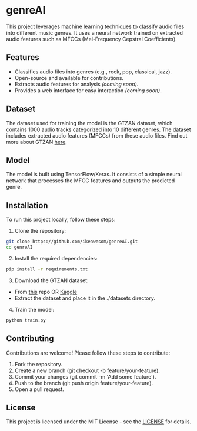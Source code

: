 # genreAI
This project leverages machine learning techniques to classify audio files into different music genres. It uses a neural network trained on extracted audio features such as MFCCs (Mel-Frequency Cepstral Coefficients).

## Features
- Classifies audio files into genres (e.g., rock, pop, classical, jazz).
- Open-source and available for contributions.
- Extracts audio features for analysis _(coming soon)_.
- Provides a web interface for easy interaction _(coming soon)_.

## Dataset
The dataset used for training the model is the GTZAN dataset, which contains 1000 audio tracks categorized into 10 different genres. The dataset includes extracted audio features (MFCCs) from these audio files. Find out more about GTZAN [here](https://www.kaggle.com/datasets/andradaolteanu/gtzan-dataset-music-genre-classification/data).

## Model
The model is built using TensorFlow/Keras. It consists of a simple neural network that processes the MFCC features and outputs the predicted genre.

## Installation
To run this project locally, follow these steps:

1. Clone the repository:
```sh
git clone https://github.com/ikeawesom/genreAI.git
cd genreAI
```

2. Install the required dependencies:
```sh
pip install -r requirements.txt
```

3. Download the GTZAN dataset:
- From [this](https://github.com/ikeawesom/genreAI/tree/main/datasets) repo OR [Kaggle](https://www.kaggle.com/datasets/andradaolteanu/gtzan-dataset-music-genre-classification/data)
- Extract the dataset and place it in the ./datasets directory.
  
4. Train the model:
```sh
python train.py
```

## Contributing
Contributions are welcome! Please follow these steps to contribute:

1. Fork the repository.
2. Create a new branch (git checkout -b feature/your-feature).
3. Commit your changes (git commit -m 'Add some feature').
4. Push to the branch (git push origin feature/your-feature).
5. Open a pull request.

## License
This project is licensed under the MIT License - see the [LICENSE](https://github.com/ikeawesom/genreAI/blob/main/LICENSE.md) for details.
